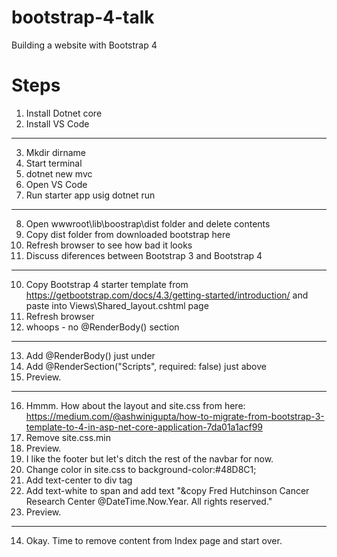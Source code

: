 # bootstrap-4-talk
Building a website with Bootstrap 4

# Steps
1. Install Dotnet core
2. Install VS Code
---
3. Mkdir dirname
  4. Start terminal
  5. dotnet new mvc
 6. Open VS Code
 7. Run starter app usig dotnet run
---
8. Open wwwroot\lib\boostrap\dist folder and delete contents
9. Copy dist folder from downloaded bootstrap here
10. Refresh browser to see how bad it looks
12. Discuss diferences between Bootstrap 3 and Bootstrap 4
---
10. Copy Bootstrap 4 starter template from 
    https://getbootstrap.com/docs/4.3/getting-started/introduction/
    and paste into Views\Shared\_layout.cshtml page
11. Refresh browser
12. whoops - no @RenderBody() section
---
13. Add @RenderBody() just under <body> 
14. Add @RenderSection("Scripts", required: false) just above </body>
15. Preview.
---
16. Hmmm. How about the layout and site.css from here: https://medium.com/@ashwinigupta/how-to-migrate-from-bootstrap-3-template-to-4-in-asp-net-core-application-7da01a1acf99
17. Remove site.css.min
18. Preview.
19. I like the footer but let's ditch the rest of the navbar for now. 
10. Change color in site.css to background-color:#48D8C1;
11. Add  text-center to div tag
12. Add text-white to span and add text "&copy Fred Hutchinson Cancer Research Center @DateTime.Now.Year. All rights reserved."
13. Preview.
---
14. Okay. Time to remove content from Index page and start over.

